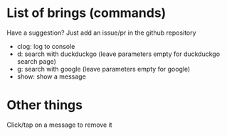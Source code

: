 # List of brings (commands)
Have a suggestion? Just add an issue/pr in the github repository
- clog: log to console
- d: search with duckduckgo (leave parameters empty for duckduckgo search page)
- g: search with google (leave parameters empty for google)
- show: show a message


# Other things
Click/tap on a message to remove it